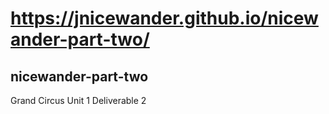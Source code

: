 # https://jnicewander.github.io/nicewander-part-two/
## nicewander-part-two
Grand Circus Unit 1 Deliverable 2
